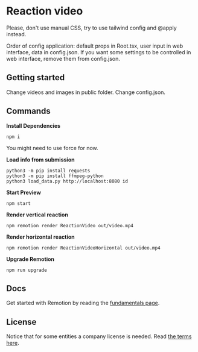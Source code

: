 # Reaction video

Please, don't use manual CSS, try to use tailwind config and @apply instead.

Order of config application: default props in Root.tsx, user input in web interface, data in config.json. If you want some settings to be controlled in web interface, remove them from config.json.   

## Getting started 
Change videos and images in public folder. Change config.json.

## Commands

**Install Dependencies**

```console
npm i 
```

You might need to use force for now.

**Load info from submission**

```console 
python3 -m pip install requests
python3 -m pip install ffmpeg-python
python3 load_data.py http://localhost:8080 id
```

**Start Preview**

```console
npm start
```

**Render vertical reaction**

```console
npm remotion render ReactionVideo out/video.mp4
```

**Render horizontal reaction**

```console
npm remotion render ReactionVideoHorizontal out/video.mp4
```

**Upgrade Remotion**

```console
npm run upgrade
```

## Docs

Get started with Remotion by reading the [fundamentals page](https://www.remotion.dev/docs/the-fundamentals).

## License

Notice that for some entities a company license is needed. Read [the terms here](https://github.com/remotion-dev/remotion/blob/main/LICENSE.md).
